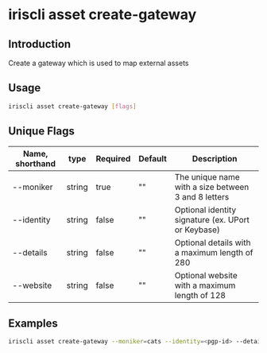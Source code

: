 # iriscli asset create-gateway

## Introduction

Create a gateway which is used to map external assets

## Usage

```bash
iriscli asset create-gateway [flags]
```

## Unique Flags

| Name, shorthand     | type   | Required | Default  | Description                                                         |
| --------------------| -----  | -------- | -------- | ------------------------------------------------------------------- |
| --moniker           | string | true     | ""       | The unique name with a size between 3 and 8 letters|
| --identity          | string | false    | ""       | Optional identity signature (ex. UPort or Keybase) |
| --details           | string | false    | ""       | Optional details with a maximum length of 280|
| --website           | string | false    | ""       | Optional website with a maximum length of 128|

## Examples

```bash
iriscli asset create-gateway --moniker=cats --identity=<pgp-id> --details="Cat Tokens" --website="www.example.com" --from=<key-name> --chain-id=irishub --fee=0.3iris
```
